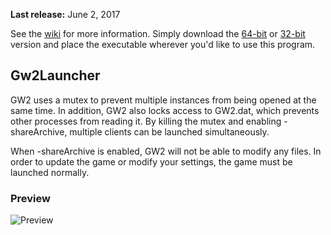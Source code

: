 **Last release:** June 2, 2017

See the [wiki](https://github.com/Healix/Gw2Launcher/wiki) for more information. Simply download the [64-bit](https://github.com/Healix/Gw2Launcher/blob/master/Gw2Launcher/bin64/Release/Gw2Launcher.exe?raw=true) or [32-bit](https://github.com/Healix/Gw2Launcher/blob/master/Gw2Launcher/bin/Release/Gw2Launcher.exe?raw=true) version and place the executable wherever you'd like to use this program.

## Gw2Launcher
GW2 uses a mutex to prevent multiple instances from being opened at the same time. In addition, GW2 also locks access to GW2.dat, which prevents other processes from reading it. By killing the mutex and enabling -shareArchive, multiple clients can be launched simultaneously.

When -shareArchive is enabled, GW2 will not be able to modify any files. In order to update the game or modify your settings, the game must be launched normally.

### Preview
![Preview](https://github.com/Healix/Gw2Launcher/wiki/images/preview.jpg)
